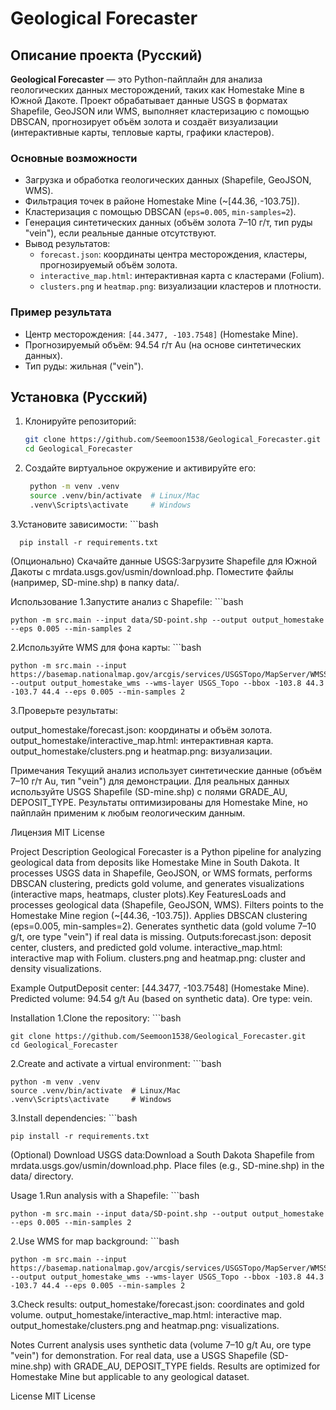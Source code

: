 
# Geological Forecaster

## Описание проекта (Русский)

**Geological Forecaster** — это Python-пайплайн для анализа геологических данных месторождений, таких как Homestake Mine в Южной Дакоте. Проект обрабатывает данные USGS в форматах Shapefile, GeoJSON или WMS, выполняет кластеризацию с помощью DBSCAN, прогнозирует объём золота и создаёт визуализации (интерактивные карты, тепловые карты, графики кластеров).

### Основные возможности
- Загрузка и обработка геологических данных (Shapefile, GeoJSON, WMS).
- Фильтрация точек в районе Homestake Mine (~[44.36, -103.75]).
- Кластеризация с помощью DBSCAN (`eps=0.005`, `min-samples=2`).
- Генерация синтетических данных (объём золота 7–10 г/т, тип руды "vein"), если реальные данные отсутствуют.
- Вывод результатов:
  - `forecast.json`: координаты центра месторождения, кластеры, прогнозируемый объём золота.
  - `interactive_map.html`: интерактивная карта с кластерами (Folium).
  - `clusters.png` и `heatmap.png`: визуализации кластеров и плотности.

### Пример результата
- Центр месторождения: `[44.3477, -103.7548]` (Homestake Mine).
- Прогнозируемый объём: 94.54 г/т Au (на основе синтетических данных).
- Тип руды: жильная ("vein").

## Установка (Русский)

1. Клонируйте репозиторий:
   ```bash
   git clone https://github.com/Seemoon1538/Geological_Forecaster.git
   cd Geological_Forecaster

   
2. Создайте виртуальное окружение и активируйте его:
   ```bash
    python -m venv .venv
    source .venv/bin/activate  # Linux/Mac
    .venv\Scripts\activate     # Windows

3.Установите зависимости:
    ```bash
    
      pip install -r requirements.txt

(Опционально) Скачайте данные USGS:Загрузите Shapefile для Южной Дакоты с mrdata.usgs.gov/usmin/download.php.
Поместите файлы (например, SD-mine.shp) в папку data/.

Использование 
1.Запустите анализ с Shapefile:
     ```bash

    python -m src.main --input data/SD-point.shp --output output_homestake --eps 0.005 --min-samples 2

2.Используйте WMS для фона карты:
     ```bash

    python -m src.main --input https://basemap.nationalmap.gov/arcgis/services/USGSTopo/MapServer/WMSServer --output output_homestake_wms --wms-layer USGS_Topo --bbox -103.8 44.3 -103.7 44.4 --eps 0.005 --min-samples 2

3.Проверьте результаты:

output_homestake/forecast.json: координаты и объём золота.
output_homestake/interactive_map.html: интерактивная карта.
output_homestake/clusters.png и heatmap.png: визуализации.



Примечания 
Текущий анализ использует синтетические данные (объём 7–10 г/т Au, тип "vein") для демонстрации.
Для реальных данных используйте USGS Shapefile (SD-mine.shp) с полями GRADE_AU, DEPOSIT_TYPE.
Результаты оптимизированы для Homestake Mine, но пайплайн применим к любым геологическим данным.

Лицензия 
MIT License


Project Description 
Geological Forecaster is a Python pipeline for analyzing geological data from deposits like Homestake Mine in South Dakota. It processes USGS data in Shapefile, GeoJSON, or WMS formats, performs DBSCAN clustering, predicts gold volume, and generates visualizations (interactive maps, heatmaps, cluster plots).Key FeaturesLoads and processes geological data (Shapefile, GeoJSON, WMS).
Filters points to the Homestake Mine region (~[44.36, -103.75]).
Applies DBSCAN clustering (eps=0.005, min-samples=2).
Generates synthetic data (gold volume 7–10 g/t, ore type "vein") if real data is missing.
Outputs:forecast.json: deposit center, clusters, and predicted gold volume.
interactive_map.html: interactive map with Folium.
clusters.png and heatmap.png: cluster and density visualizations.

Example OutputDeposit center: [44.3477, -103.7548] (Homestake Mine).
Predicted volume: 94.54 g/t Au (based on synthetic data).
Ore type: vein.

Installation 
1.Clone the repository:
    ```bash
    
    git clone https://github.com/Seemoon1538/Geological_Forecaster.git
    cd Geological_Forecaster

2.Create and activate a virtual environment:
    ```bash
    
    python -m venv .venv
    source .venv/bin/activate  # Linux/Mac
    .venv\Scripts\activate     # Windows

3.Install dependencies:
    ```bash

    pip install -r requirements.txt

(Optional) Download USGS data:Download a South Dakota Shapefile from mrdata.usgs.gov/usmin/download.php.
Place files (e.g., SD-mine.shp) in the data/ directory.

Usage 
1.Run analysis with a Shapefile:
    ```bash
    
    python -m src.main --input data/SD-point.shp --output output_homestake --eps 0.005 --min-samples 2

2.Use WMS for map background:
    ```bash

    python -m src.main --input https://basemap.nationalmap.gov/arcgis/services/USGSTopo/MapServer/WMSServer --output output_homestake_wms --wms-layer USGS_Topo --bbox -103.8 44.3 -103.7 44.4 --eps 0.005 --min-samples 2

3.Check results:
output_homestake/forecast.json: coordinates and gold volume.
output_homestake/interactive_map.html: interactive map.
output_homestake/clusters.png and heatmap.png: visualizations.



Notes 
Current analysis uses synthetic data (volume 7–10 g/t Au, ore type "vein") for demonstration.
For real data, use a USGS Shapefile (SD-mine.shp) with GRADE_AU, DEPOSIT_TYPE fields.
Results are optimized for Homestake Mine but applicable to any geological dataset.

License 
MIT License



